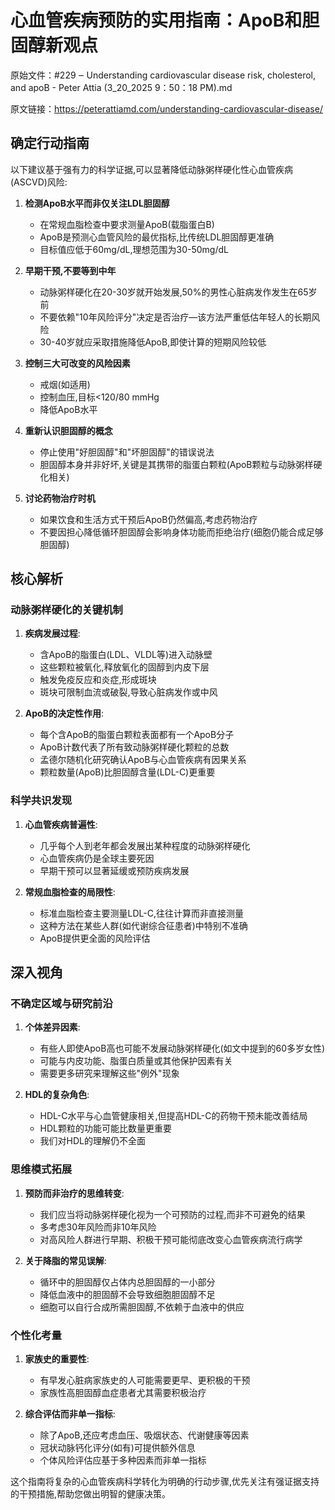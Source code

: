 # 心血管疾病预防的实用指南：ApoB和胆固醇新观点

原始文件：#229 ‒ Understanding cardiovascular disease risk, cholesterol, and apoB - Peter Attia (3_20_2025 9：50：18 PM).md

原文链接：https://peterattiamd.com/understanding-cardiovascular-disease/

## 确定行动指南

以下建议基于强有力的科学证据,可以显著降低动脉粥样硬化性心血管疾病(ASCVD)风险:

1. **检测ApoB水平而非仅关注LDL胆固醇**
   - 在常规血脂检查中要求测量ApoB(载脂蛋白B)
   - ApoB是预测心血管风险的最优指标,比传统LDL胆固醇更准确
   - 目标值应低于60mg/dL,理想范围为30-50mg/dL

2. **早期干预,不要等到中年**
   - 动脉粥样硬化在20-30岁就开始发展,50%的男性心脏病发作发生在65岁前
   - 不要依赖"10年风险评分"决定是否治疗—该方法严重低估年轻人的长期风险
   - 30-40岁就应采取措施降低ApoB,即使计算的短期风险较低

3. **控制三大可改变的风险因素**
   - 戒烟(如适用)
   - 控制血压,目标<120/80 mmHg
   - 降低ApoB水平

4. **重新认识胆固醇的概念**
   - 停止使用"好胆固醇"和"坏胆固醇"的错误说法
   - 胆固醇本身并非好坏,关键是其携带的脂蛋白颗粒(ApoB颗粒与动脉粥样硬化相关)

5. **讨论药物治疗时机**
   - 如果饮食和生活方式干预后ApoB仍然偏高,考虑药物治疗
   - 不要因担心降低循环胆固醇会影响身体功能而拒绝治疗(细胞仍能合成足够胆固醇)

## 核心解析

### 动脉粥样硬化的关键机制

1. **疾病发展过程**:
   - 含ApoB的脂蛋白(LDL、VLDL等)进入动脉壁
   - 这些颗粒被氧化,释放氧化的固醇到内皮下层
   - 触发免疫反应和炎症,形成斑块
   - 斑块可限制血流或破裂,导致心脏病发作或中风

2. **ApoB的决定性作用**:
   - 每个含ApoB的脂蛋白颗粒表面都有一个ApoB分子
   - ApoB计数代表了所有致动脉粥样硬化颗粒的总数
   - 孟德尔随机化研究确认ApoB与心血管疾病有因果关系
   - 颗粒数量(ApoB)比胆固醇含量(LDL-C)更重要

### 科学共识发现

1. **心血管疾病普遍性**:
   - 几乎每个人到老年都会发展出某种程度的动脉粥样硬化
   - 心血管疾病仍是全球主要死因
   - 早期干预可以显著延缓或预防疾病发展

2. **常规血脂检查的局限性**:
   - 标准血脂检查主要测量LDL-C,往往计算而非直接测量
   - 这种方法在某些人群(如代谢综合征患者)中特别不准确
   - ApoB提供更全面的风险评估

## 深入视角

### 不确定区域与研究前沿

1. **个体差异因素**:
   - 有些人即使ApoB高也可能不发展动脉粥样硬化(如文中提到的60多岁女性)
   - 可能与内皮功能、脂蛋白质量或其他保护因素有关
   - 需要更多研究来理解这些"例外"现象

2. **HDL的复杂角色**:
   - HDL-C水平与心血管健康相关,但提高HDL-C的药物干预未能改善结局
   - HDL颗粒的功能可能比数量更重要
   - 我们对HDL的理解仍不全面

### 思维模式拓展

1. **预防而非治疗的思维转变**:
   - 我们应当将动脉粥样硬化视为一个可预防的过程,而非不可避免的结果
   - 多考虑30年风险而非10年风险
   - 对高风险人群进行早期、积极干预可能彻底改变心血管疾病流行病学

2. **关于降脂的常见误解**:
   - 循环中的胆固醇仅占体内总胆固醇的一小部分
   - 降低血液中的胆固醇不会导致细胞胆固醇不足
   - 细胞可以自行合成所需胆固醇,不依赖于血液中的供应

### 个性化考量

1. **家族史的重要性**:
   - 有早发心脏病家族史的人可能需要更早、更积极的干预
   - 家族性高胆固醇血症患者尤其需要积极治疗

2. **综合评估而非单一指标**:
   - 除了ApoB,还应考虑血压、吸烟状态、代谢健康等因素
   - 冠状动脉钙化评分(如有)可提供额外信息
   - 个体风险评估应基于多种因素而非单一指标

这个指南将复杂的心血管疾病科学转化为明确的行动步骤,优先关注有强证据支持的干预措施,帮助您做出明智的健康决策。